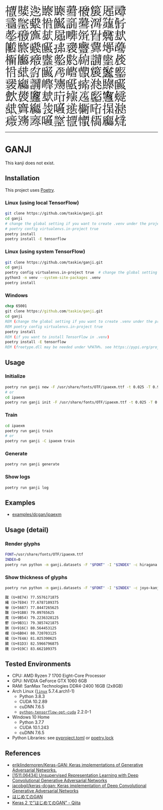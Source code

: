 ![ipaexm (epoch=50000)](examples/dcgan/ipaexm/training/050000.png)

---

# GANJI

This kanji does not exist.

## Installation

This project uses [Poetry](https://python-poetry.org/).

### Linux (using local TensorFlow)

```bash
git clone https://github.com/taskie/ganji.git
cd ganji
# change the global setting if you want to create .venv under the project directory
# poetry config virtualenvs.in-project true
poetry install
poetry install -E tensorflow
```

### Linux (using system TensorFlow)

```bash
git clone https://github.com/taskie/ganji.git
cd ganji
poetry config virtualenvs.in-project true  # change the global setting
python3 -m venv --system-site-packages .venv
poetry install
```

### Windows

```bat
chcp 65001
git clone https://github.com/taskie/ganji.git
cd ganji
REM (change the global setting if you want to create .venv under the project directory)
REM poetry config virtualenvs.in-project true
poetry install
REM (if you want to install TensorFlow in .venv)
poetry install -E tensorflow
REM (freetype.dll may be needed under %PATH%. see https://pypi.org/project/freetype-py/)
```

## Usage

### Initialize

```sh
poetry run ganji new -F /usr/share/fonts/OTF/ipaexm.ttf -t 0.025 -T 0.975 ipaexm
# or
cd ipaexm
poetry run ganji init -F /usr/share/fonts/OTF/ipaexm.ttf -t 0.025 -T 0.975
```

### Train

```sh
cd ipaexm
poetry run ganji train
# or
poetry run ganji -C ipaexm train
```

### Generate

```sh
poetry run ganji generate
```

### Show logs

```sh
poetry run ganji log
```

## Examples

* [examples/dcgan/ipaexm](examples/dcgan/ipaexm)

## Usage (detail)

### Render glyphs

```sh
FONT=/usr/share/fonts/OTF/ipaexm.ttf
INDEX=0
poetry run python -m ganji.datasets -F "$FONT" -I "$INDEX" -c hiragana
```

### Show thickness of glyphs

```sh
poetry run python -m ganji.datasets -F "$FONT" -I "$INDEX" -c joyo-kanji -t 0.995 --show-thickness
```

```txt
蹴 (U+8E74) 77.5576171875
縄 (U+7E04) 77.6787109375
嚇 (U+5687) 77.8447265625
醸 (U+91B8) 79.09765625
魔 (U+9B54) 79.2236328125
鬱 (U+9B31) 79.3857421875
酬 (U+916C) 80.564453125
欄 (U+6B04) 80.720703125
繊 (U+7E4A) 81.025390625
臓 (U+81D3) 82.5966796875
醜 (U+919C) 83.662109375
```

## Tested Environments

* CPU: AMD Ryzen 7 1700 Eight-Core Processor
* GPU: NVIDIA GeForce GTX 1060 6GB
* RAM: SanMax Technologies DDR4-2400 16GB (2x8GB)
* Arch Linux ([`linux`](https://www.archlinux.org/packages/core/x86_64/linux/) 5.7.4.arch1-1)
    * Python 3.8.3
    * CUDA 10.2.89
    * cuDNN 7.6.5
    * [`python-tensorflow-opt-cuda`](https://www.archlinux.org/packages/community/x86_64/python-tensorflow-opt-cuda/) 2.2.0-1
* Windows 10 Home
    * Python 3.7.7
    * CUDA 10.1.243
    * cuDNN 7.6.5
* Python Libraries: see [pyproject.toml](pyproject.toml) or [poetry.lock](poetry.lock)

## References

* [eriklindernoren/Keras-GAN: Keras implementations of Generative Adversarial Networks.](https://github.com/eriklindernoren/Keras-GAN)
* [\[1511.06434\] Unsupervised Representation Learning with Deep Convolutional Generative Adversarial Networks](https://arxiv.org/abs/1511.06434)
* [jacobgil/keras-dcgan: Keras implementation of Deep Convolutional Generative Adversarial Networks](https://github.com/jacobgil/keras-dcgan)
* [はじめてのGAN](https://elix-tech.github.io/ja/2017/02/06/gan.html)
* [Keras 2 で”はじめてのGAN” - Qiita](https://qiita.com/IntenF/items/94da17a8931e1f14b6e3)
